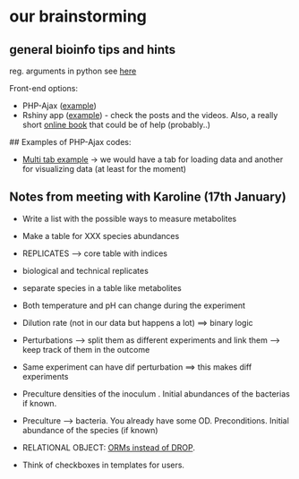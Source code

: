 #  our brainstorming 



## general bioinfo tips and hints


reg. arguments in python see [here](https://docs.python.org/dev/library/argparse.html)

Front-end options: 
* PHP-Ajax ([example](https://www.w3schools.com/xml/ajax_database.asp))
* Rshiny app ([example](https://github.com/Tychobra/shiny_crud)) - check the posts and the videos. 
 Also, a really short [online book](https://bookdown.org/msharkey3434/ShinyDB_Book/) that could be of help (probably..)


## Examples of PHP-Ajax codes:

* [Multi tab example](https://www.webslesson.info/2016/11/multi-tab-shopping-cart-by-using-php-ajax-jquery-bootstrap-mysql.html) -> we would have a tab for loading data and another for visualizing data (at least for the moment)

## Notes from meeting with Karoline (17th January)

* Write a list with the possible ways to measure metabolites
* Make a table for XXX species abundances

* REPLICATES --> core table with indices
* biological and technical replicates
* separate species in a table like metabolites

* Both temperature and pH can change during the experiment
* Dilution rate (not in our data but happens a lot) ==> binary logic

* Perturbations --> split them as different experiments and link them --> keep track of them in the outcome
* Same experiment can have dif perturbation ==> this makes diff experiments

* Preculture densities of the inoculum . Initial abundances of the bacterias if known.
* Preculture --> bacteria. You already have some OD. Preconditions. Initial abundance of the species (if known)


* RELATIONAL OBJECT: [ORMs instead of DROP](https://www.fullstackpython.com/object-relational-mappers-orms.html#:~:text=An%20object%2Drelational%20mapper%20).

* Think of checkboxes in templates for users.

